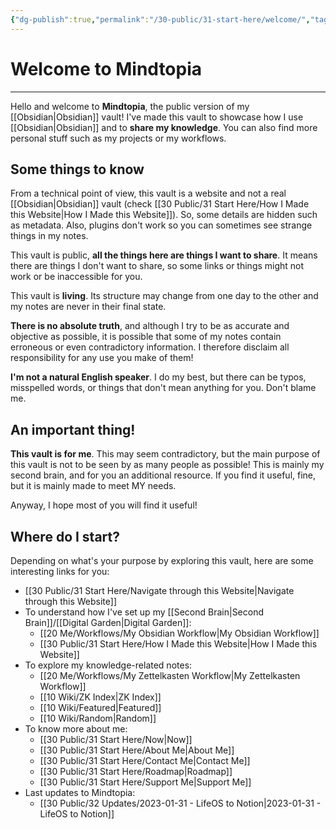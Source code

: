 ```yaml
---
{"dg-publish":true,"permalink":"/30-public/31-start-here/welcome/","tags":["gardenEntry"]}
---
```


# Welcome to Mindtopia
---
Hello and welcome to **Mindtopia**, the public version of my [[Obsidian\|Obsidian]] vault! I've made this vault to showcase how I use [[Obsidian\|Obsidian]] and to **share my knowledge**. You can also find more personal stuff such as my projects or my workflows.

## Some things to know
From a technical point of view, this vault is a website and not a real [[Obsidian\|Obsidian]] vault (check [[30 Public/31 Start Here/How I Made this Website\|How I Made this Website]]). So, some details are hidden such as metadata. Also, plugins don't work so you can sometimes see strange things in my notes.

This vault is public, **all the things here are things I want to share**. It means there are things I don't want to share, so some links or things might not work or be inaccessible for you.

This vault is **living**. Its structure may change from one day to the other and my notes are never in their final state.

**There is no absolute truth**, and although I try to be as accurate and objective as possible, it is possible that some of my notes contain erroneous or even contradictory information. I therefore disclaim all responsibility for any use you make of them!

**I'm not a natural English speaker**. I do my best, but there can be typos, misspelled words, or things that don't mean anything for you. Don't blame me.

## An important thing!
**This vault is for me**. This may seem contradictory, but the main purpose of this vault is not to be seen by as many people as possible! This is mainly my second brain, and for you an additional resource. If you find it useful, fine, but it is mainly made to meet MY needs.

Anyway, I hope most of you will find it useful!

## Where do I start?
Depending on what's your purpose by exploring this vault, here are some interesting links for you:

- [[30 Public/31 Start Here/Navigate through this Website\|Navigate through this Website]]
- To understand how I've set up my [[Second Brain\|Second Brain]]/[[Digital Garden\|Digital Garden]]:
	- [[20 Me/Workflows/My Obsidian Workflow\|My Obsidian Workflow]]
	- [[30 Public/31 Start Here/How I Made this Website\|How I Made this Website]]
- To explore my knowledge-related notes:
	- [[20 Me/Workflows/My Zettelkasten Workflow\|My Zettelkasten Workflow]]
	- [[10 Wiki/ZK Index\|ZK Index]]
	- [[10 Wiki/Featured\|Featured]]
	- [[10 Wiki/Random\|Random]]
- To know more about me:
	- [[30 Public/31 Start Here/Now\|Now]]
	- [[30 Public/31 Start Here/About Me\|About Me]]
	- [[30 Public/31 Start Here/Contact Me\|Contact Me]]
	- [[30 Public/31 Start Here/Roadmap\|Roadmap]]
	- [[30 Public/31 Start Here/Support Me\|Support Me]]
- Last updates to Mindtopia:
	- [[30 Public/32 Updates/2023-01-31 - LifeOS to Notion\|2023-01-31 - LifeOS to Notion]]